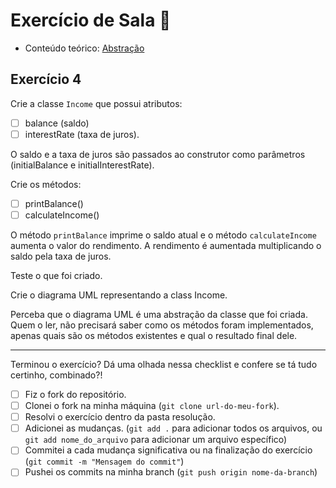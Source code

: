 # Exercício de Sala 🏫  

- Conteúdo teórico: 
[Abstração](../../../5.%20Introdu%C3%A7%C3%A3o%20%C3%A0%20Orienta%C3%A7%C3%A3o%20a%20Objeto%20I/5.3%20-%20Abstra%C3%A7%C3%A3o.md)

## Exercício 4

Crie a classe `Income` que possui atributos:
- [ ] balance (saldo)
- [ ] interestRate (taxa de juros).

O saldo e a taxa de juros são passados ao construtor como parâmetros (initialBalance e initialInterestRate).

Crie os métodos:
- [ ] printBalance()
- [ ] calculateIncome()

O método `printBalance` imprime o saldo atual e o método `calculateIncome` aumenta o valor do rendimento. A rendimento é aumentada multiplicando o saldo pela taxa de juros.

Teste o que foi criado.

Crie o diagrama UML representando a class Income.

Perceba que o diagrama UML é uma abstração da classe que foi criada. Quem o ler, não precisará saber como os métodos foram implementados, apenas quais são os métodos existentes e qual o resultado final dele.

---

Terminou o exercício? Dá uma olhada nessa checklist e confere se tá tudo certinho, combinado?!

- [ ] Fiz o fork do repositório.
- [ ] Clonei o fork na minha máquina (`git clone url-do-meu-fork`).
- [ ] Resolvi o exercício dentro da pasta resolução.
- [ ] Adicionei as mudanças. (`git add .` para adicionar todos os arquivos, ou `git add nome_do_arquivo` para adicionar um arquivo específico)
- [ ] Commitei a cada mudança significativa ou na finalização do exercício (`git commit -m "Mensagem do commit"`)
- [ ] Pushei os commits na minha branch (`git push origin nome-da-branch`)
